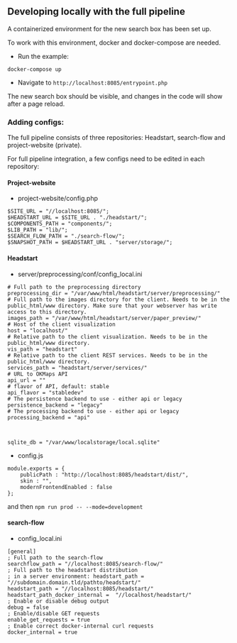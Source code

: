 ## Developing locally with the full pipeline

A containerized environment for the new search box  has been set up.

To work with this environment, docker and docker-compose are needed.

* Run the example:

`docker-compose up`

* Navigate to `http://localhost:8085/entrypoint.php`

The new search box should be visible, and changes in the code will show after a page reload.

### Adding configs:

The full pipeline consists of three repositories: Headstart, search-flow and project-website (private).

For full pipeline integration, a few configs need to be edited in each repository:

#### Project-website

* project-website/config.php

```
$SITE_URL = "//localhost:8085/";
$HEADSTART_URL = $SITE_URL . "./headstart/";
$COMPONENTS_PATH = "components/";
$LIB_PATH = "lib/";
$SEARCH_FLOW_PATH = "./search-flow/";
$SNAPSHOT_PATH = $HEADSTART_URL . "server/storage/";
```

#### Headstart

* server/preprocessing/conf/config_local.ini

```
# Full path to the preprocessing directory
preprocessing_dir = "/var/www/html/headstart/server/preprocessing/"
# Full path to the images directory for the client. Needs to be in the public_html/www directory. Make sure that your webserver has write access to this directory.
images_path = "/var/www/html/headstart/server/paper_preview/"
# Host of the client visualization
host = "localhost/"
# Relative path to the client visualization. Needs to be in the public_html/www directory.
vis_path = "headstart"
# Relative path to the client REST services. Needs to be in the public_html/www directory.
services_path = "headstart/server/services/"
# URL to OKMaps API
api_url = ""
# flavor of API, default: stable
api_flavor = "stabledev"
# The persistence backend to use - either api or legacy
persistence_backend = "legacy"
# The processing backend to use - either api or legacy
processing_backend = "api"



sqlite_db = "/var/www/localstorage/local.sqlite"
```

* config.js

```
module.exports = {
    publicPath : "http://localhost:8085/headstart/dist/",
    skin : "",
    modernFrontendEnabled : false
};
```

and then `npm run prod -- --mode=development`

#### search-flow

* config_local.ini

```
[general]
; Full path to the search-flow
searchflow_path = "//localhost:8085/search-flow/"
; Full path to the headstart distribution
; in a server environment: headstart_path = "//subdomain.domain.tld/pathto/headstart/"
headstart_path = "//localhost:8085/headstart/"
headstart_path_docker_internal =  "//localhost/headstart/"
; Enable or disable debug output
debug = false
; Enable/disable GET requests
enable_get_requests = true
; Enable correct docker-internal curl requests
docker_internal = true

```
